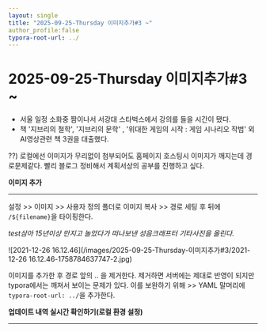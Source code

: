 ```yaml
---
layout: single
title: "2025-09-25-Thursday 이미지추가#3 ~"
author_profile:false
typora-root-url: ../
---
```




# 2025-09-25-Thursday 이미지추가#3 ~

- 서울 일정 소화중 짬이나서 서강대 스타벅스에서 강의를 들을 시간이 됐다.
- 책 '지브리의 철학', '지브리의 문학' , '위대한 게임의 시작 : 게임 시나리오 작법' 외 AI영상관련 책 3권을 대출했다.

??) 로컬에선 이미지가 무리없이 첨부되어도 홈페이지 호스팅시 이미지가 깨지는데 경로문제같다. 빨리 블로그 정비해서 계획서상의 공부를 진행하고 싶다.

**이미지 추가**

------

설정 >> 이미지 >> 사용자 정의 폴더로 이미지 복사 >> 경로 세팅 후 뒤에 `/${filename}`을 타이핑한다.

*test삼아 15년이상 만지고 놀았다가 떠나보낸 성음크래프터 기타사진을 올린다.*

![2021-12-26 16.12.46](/images/2025-09-25-Thursday-이미지추가#3/2021-12-26 16.12.46-1758784637747-2.jpg)



이미지를 추가한 후 경로 앞의 .. 을 제거한다. 제거하면 서버에는 제대로 반영이 되지만 typora에서는 깨져서 보이는 문제가 있다. 이를 보완하기 위해 >> YAML 말머리에 `typora-root-url: ../`을 추가한다.

**업데이트 내역 실시간 확인하기(로컬 환경 설정)**

------

